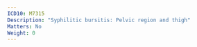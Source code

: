 ```yaml
---
ICD10: M7315
Description: "Syphilitic bursitis: Pelvic region and thigh"
Matters: No
Weight: 0
---
```

